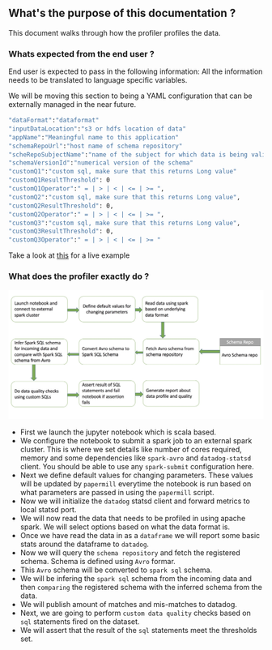 ## What's the purpose of this documentation ?

This document walks through how the profiler profiles the data.

### Whats expected from the end user ?

End user is expected to pass in the following information: 
All the information needs to be translated to language specific variables. 

We will be moving this section to being a YAML configuration that can be externally managed in the near future. 

```bash
"dataFormat":"dataformat"
"inputDataLocation":"s3 or hdfs location of data"
"appName":"Meaningful name to this application"
"schemaRepoUrl":"host name of schema repository"
"scheRepoSubjectName":"name of the subject for which data is being validated"
"schemaVersionId":"numerical version of the schema"
"customQ1":"custom sql, make sure that this returns Long value"
"customQ1ResultThreshold": 0
"customQ1Operator":" = | > | < | <= | >= ",
"customQ2":"custom sql, make sure that this returns Long value",
"customQ2ResultThreshold": 0,
"customQ2Operator":" = | > | < | <= | >= ",
"customQ3":"custom sql, make sure that this returns Long value",
"customQ3ResultThreshold": 0,
"customQ3Operator":" = | > | < | <= | >= "
```

Take a look at [this](https://github.com/Nordstrom/bigdata-profiler#run-instructions) for a live example

### What does the profiler exactly do ?

![workflow](flow.jpeg)

* First we launch the jupyter notebook which is scala based.
* We configure the notebook to submit a spark job to an external spark cluster. This is where we set details like number of cores required, memory and some dependencies like `spark-avro` and `datadog-statsd` client. You should be able to use any `spark-submit` configuration here. 
* Next we define default values for changing parameters. These values will be updated by `papermill` everytime the notebook is run based on what parameters are passed in using the `papermill` script. 
* Now we will initialize the `datadog` statsd client and forward metrics to local statsd port. 
* We will now read the data that needs to be profiled in using apache spark. We will select options based on what the data format is.
* Once we have read the data in as a `dataframe` we will report some basic stats around the dataframe to `datadog`.
* Now we will query the `schema repository` and fetch the registered schema. Schema is defined using `Avro` formar. 
* This `Avro` schema will be converted to `spark sql` schema. 
* We will be infering the `spark sql` schema from the incoming data and then `comparing` the registered schema with the inferred schema from the data.
* We will publish amount of matches and mis-matches to datadog. 
* Next, we are going to perform `custom data quality` checks based on `sql` statements fired on the dataset. 
* We will assert that the result of the `sql` statements meet the thresholds set. 
